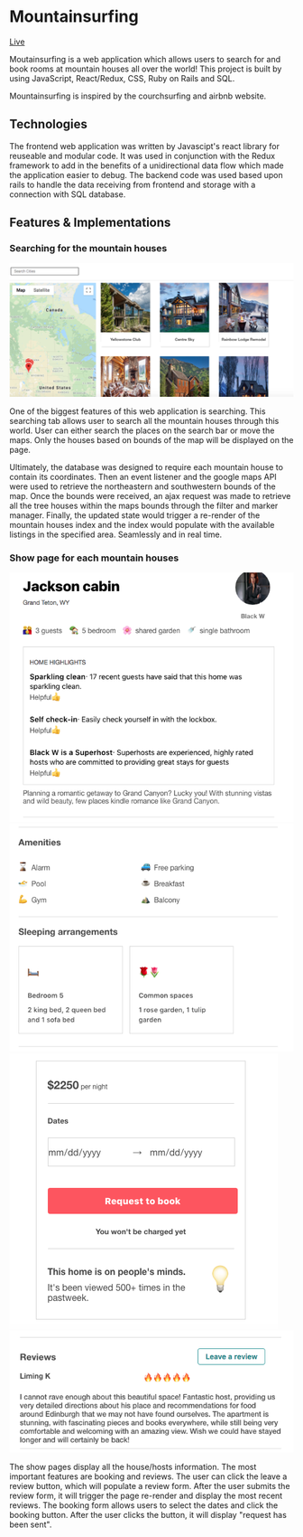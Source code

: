 # Mountainsurfing

[Live](https://mountainsurfing.herokuapp.com)

Moutainsurfing is a web application which allows users to search for and book rooms at mountain houses all over the world! This project is built by using JavaScript, React/Redux, CSS, Ruby on Rails and SQL.

Mountainsurfing is inspired by the courchsurfing and airbnb website.

## Technologies
The frontend web application was written by Javascipt's react library for reuseable and modular code. It was used in conjunction with the Redux framework to add in the benefits of a unidirectional data flow which made the application easier to debug. The backend code was used based upon rails to handle the data receiving from frontend and storage with a connection with SQL database.

## Features & Implementations
### Searching for the mountain houses
![alt text](https://github.com/qidizhai/mountain_surfing/blob/master/searching.png "Logo Title Text 1")

One of the biggest features of this web application is searching. This searching tab allows user to search all the mountain houses through this world. User can either search the places on the search bar or move the maps. Only the houses based on bounds of the map will be displayed on the page.

Ultimately, the database was designed to require each mountain house to contain its coordinates. Then an event listener and the google maps API were used to retrieve the northeastern and southwestern bounds of the map. Once the bounds were received, an ajax request was made to retrieve all the tree houses within the maps bounds through the filter and marker manager. Finally, the updated state would trigger a re-render of the mountain houses index and the index would populate with the available listings in the specified area. Seamlessly and in real time.

### Show page for each mountain houses
![alt text](https://github.com/qidizhai/mountain_surfing/blob/master/show1.png "Logo Title Text 1")
![alt text](https://github.com/qidizhai/mountain_surfing/blob/master/show2.png "Logo Title Text 1")
![alt text](https://github.com/qidizhai/mountain_surfing/blob/master/booking.png "Logo Title Text 1")
![alt text](https://github.com/qidizhai/mountain_surfing/blob/master/review.png "Logo Title Text 1")

The show pages display all the house/hosts information. The most important features are booking and reviews. The user can click the leave a review button, which will populate a review form. After the user submits the review form, it will trigger the page re-render and display the most recent reviews. The booking form allows users to select the dates and click the booking button. After the user clicks the button, it will display "request has been sent".
